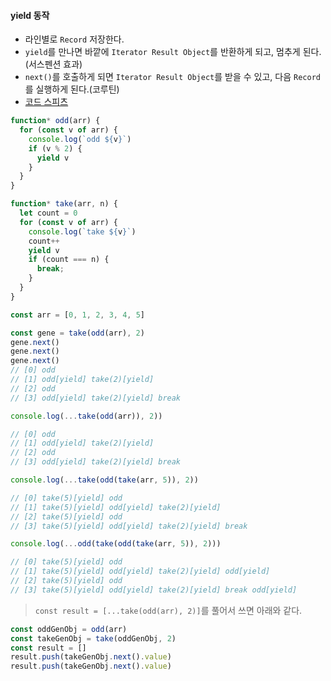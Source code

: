 #### yield 동작
- 라인별로 `Record` 저장한다.
- `yield`를 만나면 바깥에 `Iterator Result Object`를 반환하게 되고, 멈추게 된다.(서스펜션 효과)
- `next()`를 호출하게 되면 `Iterator Result Object`를 받을 수 있고, 다음 `Record`를 실행하게 된다.(코루틴)
- [코드 스피츠](https://youtu.be/xTaCosid1-k?t=1h)
```js
function* odd(arr) {
  for (const v of arr) {
    console.log(`odd ${v}`)
    if (v % 2) {
      yield v
    }
  }
}

function* take(arr, n) {
  let count = 0
  for (const v of arr) {
    console.log(`take ${v}`)
    count++
    yield v
    if (count === n) {
      break;
    }
  }
}

const arr = [0, 1, 2, 3, 4, 5]
```
```js
const gene = take(odd(arr), 2)
gene.next()
gene.next()
gene.next()
// [0] odd
// [1] odd[yield] take(2)[yield]
// [2] odd
// [3] odd[yield] take(2)[yield] break
```
```js
console.log(...take(odd(arr)), 2))

// [0] odd
// [1] odd[yield] take(2)[yield]
// [2] odd
// [3] odd[yield] take(2)[yield] break

console.log(...take(odd(take(arr, 5)), 2))

// [0] take(5)[yield] odd
// [1] take(5)[yield] odd[yield] take(2)[yield]
// [2] take(5)[yield] odd
// [3] take(5)[yield] odd[yield] take(2)[yield] break

console.log(...odd(take(odd(take(arr, 5)), 2)))

// [0] take(5)[yield] odd
// [1] take(5)[yield] odd[yield] take(2)[yield] odd[yield]
// [2] take(5)[yield] odd
// [3] take(5)[yield] odd[yield] take(2)[yield] break odd[yield]
```
> `const result = [...take(odd(arr), 2)]`를 풀어서 쓰면 아래와 같다.
```js
const oddGenObj = odd(arr)
const takeGenObj = take(oddGenObj, 2)
const result = []
result.push(takeGenObj.next().value)
result.push(takeGenObj.next().value)
```